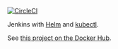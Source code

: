 [![CircleCI](https://circleci.com/gh/dcycle/docker-jenkins-helm.svg?style=svg)](https://circleci.com/gh/dcycle/docker-jenkins-helm)

Jenkins with [Helm](https://helm.sh) and [kubectl](https://kubernetes.io/docs/reference/kubectl/overview/).

See [this project on the Docker Hub](https://hub.docker.com/r/dcycle/jenkins-helm/).
